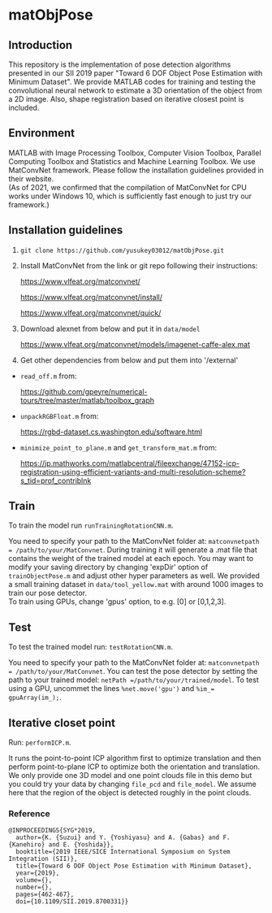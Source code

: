 # matObjPose
## Introduction
This repository is the implementation of pose detection algorithms presented in our SII 2019 paper "Toward 6 DOF Object Pose Estimation with Minimum Dataset".
We provide MATLAB codes for training and testing the convolutional neural network to estimate 
a 3D orientation of the object from a 2D image. Also, shape registration based on iterative closest point 
is included.

## Environment 
MATLAB with Image Processing Toolbox, Computer Vision Toolbox, Parallel Computing Toolbox and Statistics and Machine Learning Toolbox.
We use MatConvNet framework. Please follow the installation guidelines provided in their website.  
(As of 2021, we confirmed that the compilation of MatConvNet for CPU works under Windows 10, which is sufficiently fast enough to just try our framework.)

## Installation guidelines
1. `git clone https://github.com/yusukey03012/matObjPose.git`

2. Install MatConvNet from the link or git repo following their instructions:
   
   https://www.vlfeat.org/matconvnet/
   
   https://www.vlfeat.org/matconvnet/install/
   
   https://www.vlfeat.org/matconvnet/quick/
   
3. Download alexnet from below and put it in `data/model`
   
    https://www.vlfeat.org/matconvnet/models/imagenet-caffe-alex.mat

4. Get other dependencies from below and put them into '/external'
- `read_off.m` from:
  
  https://github.com/gpeyre/numerical-tours/tree/master/matlab/toolbox_graph

- `unpackRGBFloat.m` from:
  
  https://rgbd-dataset.cs.washington.edu/software.html

- `minimize_point_to_plane.m` and `get_transform_mat.m` from:
  
  https://jp.mathworks.com/matlabcentral/fileexchange/47152-icp-registration-using-efficient-variants-and-multi-resolution-scheme?s_tid=prof_contriblnk

## Train
To train the model run `runTrainingRotationCNN.m`. 

You need to specify your path to the MatConvNet folder at: `matconvnetpath = /path/to/your/MatConvnet`.
During training it will generate a .mat file that contains the weight of the trained model at each epoch.
You may want to modify your saving directory by changing 'expDir' option of `trainObjectPose.m` and adjust other hyper parameters as well.
We provided a small training dataset in `data/tool_yellow.mat` with around 1000 images to train our pose detector.  
To train using GPUs, change 'gpus' option, to e.g. [0] or [0,1,2,3].

## Test
To test the trained model run: `testRotationCNN.m`. 

You need to specify your path to the MatConvNet folder at: `matconvnetpath = /path/to/your/MatConvnet`.
You can test the pose detector by setting the path to your trained model: `netPath =/path/to/your/trained/model`.
To test using a GPU, uncommet the lines `%net.move('gpu')` and `%im_= gpuArray(im_);`.  

## Iterative closet point
Run: `performICP.m`.

It runs the point-to-point ICP algorithm first to optimize translation and then perform point-to-plane ICP to optimize both the orientation and translation.
We only provide one 3D model and one point clouds file in this demo but you could try your data by changing
`file_pcd` and  `file_model`. 
We assume here that the region of the object is detected roughly in the point clouds.   

### Reference
```
@INPROCEEDINGS{SYG*2019,
  author={K. {Suzui} and Y. {Yoshiyasu} and A. {Gabas} and F. {Kanehiro} and E. {Yoshida}},
  booktitle={2019 IEEE/SICE International Symposium on System Integration (SII)}, 
  title={Toward 6 DOF Object Pose Estimation with Minimum Dataset}, 
  year={2019},
  volume={},
  number={},
  pages={462-467},
  doi={10.1109/SII.2019.8700331}}
```

